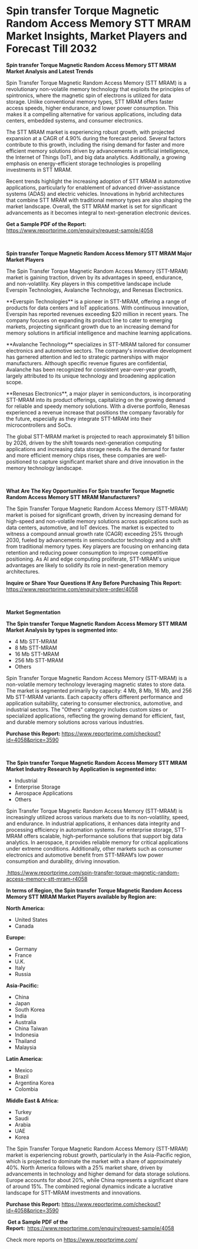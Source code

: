 <p><h1>Spin transfer Torque Magnetic Random Access Memory STT MRAM Market Insights, Market Players and Forecast Till 2032</h1></p><p><strong>Spin transfer Torque Magnetic Random Access Memory STT MRAM Market Analysis and Latest Trends</strong></p>
<p><p>Spin Transfer Torque Magnetic Random Access Memory (STT MRAM) is a revolutionary non-volatile memory technology that exploits the principles of spintronics, where the magnetic spin of electrons is utilized for data storage. Unlike conventional memory types, STT MRAM offers faster access speeds, higher endurance, and lower power consumption. This makes it a compelling alternative for various applications, including data centers, embedded systems, and consumer electronics.</p><p>The STT MRAM market is experiencing robust growth, with projected expansion at a CAGR of 4.90% during the forecast period. Several factors contribute to this growth, including the rising demand for faster and more efficient memory solutions driven by advancements in artificial intelligence, the Internet of Things (IoT), and big data analytics. Additionally, a growing emphasis on energy-efficient storage technologies is propelling investments in STT MRAM.</p><p>Recent trends highlight the increasing adoption of STT MRAM in automotive applications, particularly for enablement of advanced driver-assistance systems (ADAS) and electric vehicles. Innovations in hybrid architectures that combine STT MRAM with traditional memory types are also shaping the market landscape. Overall, the STT MRAM market is set for significant advancements as it becomes integral to next-generation electronic devices.</p></p>
<p><strong>Get a Sample PDF of the Report:&nbsp;</strong> <a href="https://www.reportprime.com/enquiry/request-sample/4058?utm_campaign=3059&utm_medium=2&utm_source=Github&utm_content=ia&utm_term=18032025&utm_id=spin-transfer-torque-magnetic-random-access-memory-stt-mram">https://www.reportprime.com/enquiry/request-sample/4058</a></p>
<p>&nbsp;</p>
<p><strong>Spin transfer Torque Magnetic Random Access Memory STT MRAM Major Market Players</strong></p>
<p><p>The Spin Transfer Torque Magnetic Random Access Memory (STT-MRAM) market is gaining traction, driven by its advantages in speed, endurance, and non-volatility. Key players in this competitive landscape include Everspin Technologies, Avalanche Technology, and Renesas Electronics.</p><p>**Everspin Technologies** is a pioneer in STT-MRAM, offering a range of products for data centers and IoT applications. With continuous innovation, Everspin has reported revenues exceeding $20 million in recent years. The company focuses on expanding its product line to cater to emerging markets, projecting significant growth due to an increasing demand for memory solutions in artificial intelligence and machine learning applications.</p><p>**Avalanche Technology** specializes in STT-MRAM tailored for consumer electronics and automotive sectors. The company's innovative development has garnered attention and led to strategic partnerships with major manufacturers. Although specific revenue figures are confidential, Avalanche has been recognized for consistent year-over-year growth, largely attributed to its unique technology and broadening application scope.</p><p>**Renesas Electronics**, a major player in semiconductors, is incorporating STT-MRAM into its product offerings, capitalizing on the growing demand for reliable and speedy memory solutions. With a diverse portfolio, Renesas experienced a revenue increase that positions the company favorably for the future, especially as they integrate STT-MRAM into their microcontrollers and SoCs.</p><p>The global STT-MRAM market is projected to reach approximately $1 billion by 2026, driven by the shift towards next-generation computing applications and increasing data storage needs. As the demand for faster and more efficient memory chips rises, these companies are well-positioned to capture significant market share and drive innovation in the memory technology landscape.</p></p>
<p>&nbsp;</p>
<p><strong>What Are The Key Opportunities For Spin transfer Torque Magnetic Random Access Memory STT MRAM Manufacturers?</strong></p>
<p><p>The Spin Transfer Torque Magnetic Random Access Memory (STT-MRAM) market is poised for significant growth, driven by increasing demand for high-speed and non-volatile memory solutions across applications such as data centers, automotive, and IoT devices. The market is expected to witness a compound annual growth rate (CAGR) exceeding 25% through 2030, fueled by advancements in semiconductor technology and a shift from traditional memory types. Key players are focusing on enhancing data retention and reducing power consumption to improve competitive positioning. As AI and edge computing proliferate, STT-MRAM's unique advantages are likely to solidify its role in next-generation memory architectures.</p></p>
<p><strong>Inquire or Share Your Questions If Any Before Purchasing This Report:</strong> <a href="https://www.reportprime.com/enquiry/pre-order/4058?utm_campaign=3059&utm_medium=2&utm_source=Github&utm_content=ia&utm_term=18032025&utm_id=spin-transfer-torque-magnetic-random-access-memory-stt-mram">https://www.reportprime.com/enquiry/pre-order/4058</a></p>
<p>&nbsp;</p>
<p><strong>Market Segmentation</strong></p>
<p><strong>The Spin transfer Torque Magnetic Random Access Memory STT MRAM Market Analysis by types is segmented into:</strong></p>
<p><ul><li>4 Mb STT-MRAM</li><li>8 Mb STT-MRAM</li><li>16 Mb STT-MRAM</li><li>256 Mb STT-MRAM</li><li>Others</li></ul></p>
<p><p>Spin Transfer Torque Magnetic Random Access Memory (STT-MRAM) is a non-volatile memory technology leveraging magnetic states to store data. The market is segmented primarily by capacity: 4 Mb, 8 Mb, 16 Mb, and 256 Mb STT-MRAM variants. Each capacity offers different performance and application suitability, catering to consumer electronics, automotive, and industrial sectors. The "Others" category includes custom sizes or specialized applications, reflecting the growing demand for efficient, fast, and durable memory solutions across various industries.</p></p>
<p><strong>Purchase this Report:&nbsp;</strong><a href="https://www.reportprime.com/checkout?id=4058&price=3590&utm_campaign=3059&utm_medium=2&utm_source=Github&utm_content=ia&utm_term=18032025&utm_id=spin-transfer-torque-magnetic-random-access-memory-stt-mram">https://www.reportprime.com/checkout?id=4058&price=3590</a></p>
<p>&nbsp;</p>
<p><strong>The Spin transfer Torque Magnetic Random Access Memory STT MRAM Market Industry Research by Application is segmented into:</strong></p>
<p><ul><li>Industrial</li><li>Enterprise Storage</li><li>Aerospace Applications</li><li>Others</li></ul></p>
<p><p>Spin Transfer Torque Magnetic Random Access Memory (STT-MRAM) is increasingly utilized across various markets due to its non-volatility, speed, and endurance. In industrial applications, it enhances data integrity and processing efficiency in automation systems. For enterprise storage, STT-MRAM offers scalable, high-performance solutions that support big data analytics. In aerospace, it provides reliable memory for critical applications under extreme conditions. Additionally, other markets such as consumer electronics and automotive benefit from STT-MRAM’s low power consumption and durability, driving innovation.</p></p>
<p><a href="https://www.reportprime.com/spin-transfer-torque-magnetic-random-access-memory-stt-mram-r4058?utm_campaign=3059&utm_medium=2&utm_source=Github&utm_content=ia&utm_term=18032025&utm_id=spin-transfer-torque-magnetic-random-access-memory-stt-mram">&nbsp;https://www.reportprime.com/spin-transfer-torque-magnetic-random-access-memory-stt-mram-r4058</a></p>
<p><strong>In terms of Region, the Spin transfer Torque Magnetic Random Access Memory STT MRAM Market Players available by Region are:</strong></p>
<p>
    <p> <strong> North America: </strong>
        <ul>
            <li>United States</li>
            <li>Canada</li>
        </ul>
        </p> 
    <p> <strong> Europe: </strong>
        <ul>
            <li>Germany</li>
            <li>France</li>
            <li>U.K.</li>
            <li>Italy</li>
            <li>Russia</li>
        </ul>
        </p> 
    <p> <strong> Asia-Pacific: </strong>
        <ul>
            <li>China</li>
            <li>Japan</li>
            <li>South Korea</li>
            <li>India</li>
            <li>Australia</li>
            <li>China Taiwan</li>
            <li>Indonesia</li>
            <li>Thailand</li>
            <li>Malaysia</li>
        </ul>
        </p> 
    <p> <strong> Latin America: </strong>
        <ul>
            <li>Mexico</li>
            <li>Brazil</li>
            <li>Argentina Korea</li>
            <li>Colombia</li>
        </ul>
        </p> 
    <p> <strong> Middle East & Africa: </strong>
        <ul>
            <li>Turkey</li>
            <li>Saudi</li>
            <li>Arabia</li>
            <li>UAE</li>
            <li>Korea</li>
        </ul>
    </p>
    </p>
<p><p>The Spin Transfer Torque Magnetic Random Access Memory (STT-MRAM) market is experiencing robust growth, particularly in the Asia-Pacific region, which is projected to dominate the market with a share of approximately 40%. North America follows with a 25% market share, driven by advancements in technology and higher demand for data storage solutions. Europe accounts for about 20%, while China represents a significant share of around 15%. The combined regional dynamics indicate a lucrative landscape for STT-MRAM investments and innovations.</p></p>
<p><strong>Purchase this Report: </strong><a href="https://www.reportprime.com/checkout?id=4058&price=3590&utm_campaign=3059&utm_medium=2&utm_source=Github&utm_content=ia&utm_term=18032025&utm_id=spin-transfer-torque-magnetic-random-access-memory-stt-mram">https://www.reportprime.com/checkout?id=4058&price=3590</a></p>
<p>&nbsp;<strong>Get a Sample PDF of the Report:&nbsp;&nbsp;</strong><a href="https://www.reportprime.com/enquiry/request-sample/4058?utm_campaign=3059&utm_medium=2&utm_source=Github&utm_content=ia&utm_term=18032025&utm_id=spin-transfer-torque-magnetic-random-access-memory-stt-mram">https://www.reportprime.com/enquiry/request-sample/4058</a></p>
<p><strong></strong></p>
<p>Check more reports on <a href="https://www.reportprime.com/?utm_campaign=3059&utm_medium=2&utm_source=Github&utm_content=ia&utm_term=18032025&utm_id=spin-transfer-torque-magnetic-random-access-memory-stt-mram">https://www.reportprime.com/</a></p>